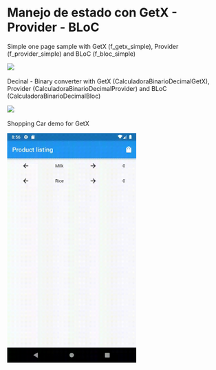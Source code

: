 # Manejo de estado con GetX - Provider - BLoC

Simple one page sample with GetX (f_getx_simple), Provider (f_provider_simple) and BLoC (f_bloc_simple)

<img src="https://user-images.githubusercontent.com/28717626/139278508-19f63cbe-8a47-4cd3-8c35-3e9b235e0483.gif" width="300" />

Decinal - Binary converter with GetX (CalculadoraBinarioDecimalGetX), Provider (CalculadoraBinarioDecimalProvider) and BLoC (CalculadoraBinarioDecimalBloc)

<img src="https://user-images.githubusercontent.com/28717626/139278329-4f465f03-c6d4-4794-91c0-52b77769c4c0.gif" width="300" />


Shopping Car demo for GetX

<img src="f_shopping_car/shoppingCart.gif" width="300" />
